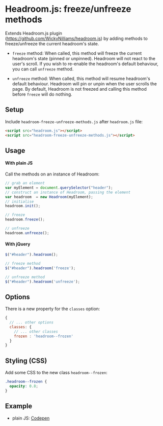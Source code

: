 # Headroom.js: freeze/unfreeze methods
Extends Headroom.js plugin (https://github.com/WickyNilliams/headroom.js) by adding methods to freeze/unfreeze the current headroom's state.

- `freeze` method:
When called, this method will freeze the current headroom's state (pinned or unpinned). Headroom will not react to the user's scroll. If you wish to re-enable the headroom's default behaviour, you can call `unfreeze` method. 

- `unfreeze` method:
When called, this method will resume headroom's default behaviour. Headroom will pin or unpin when the user scrolls the page. By default, Headroom is not freezed and calling this method before `freeze` will do nothing. 

## Setup
Include `headroom-freeze-unfreeze-methods.js` after `headroom.js` file:
```html
<script src="headroom.js"></script>
<script src="headroom-freeze-unfreeze-methods.js"></script>
```

## Usage
#### With plain JS
Call the methods on an instance of Headroom:

```javascript
// grab an element
var myElement = document.querySelector("header");
// construct an instance of Headroom, passing the element
var headroom  = new Headroom(myElement);
// initialise
headroom.init();

// freeze 
headroom.freeze();

// unfreeze
headroom.unfreeze();
```

#### With jQuery
```javascript
$("#header").headroom();

// freeze method
$("#header").headroom('freeze');

// unfreeze method
$("#header").headroom('unfreeze');
```

## Options
There is a new property for the `classes` option:
```javascript
{
  // ... other options
  classes: {
    // ... other classes
    frozen : 'headroom--frozen'
  }
}
```

## Styling (CSS)
Add some CSS to the new class `headroom--frozen`: 
```css
.headroom--frozen {
  opacity: 0.8;
}
```

## Example
- plain JS: [Codepen](https://codepen.io/andreivictor/full/oymbLO)
